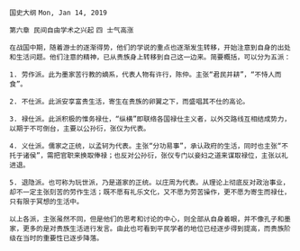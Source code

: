 `国史大纲`
`Mon, Jan 14, 2019`

`第六章 民间自由学术之兴起`
`四 士气高涨`

`在战国中期，随着游士的逐渐得势，他们的学说的重点也逐渐发生转移，开始注意到自身的出处和生活问题。他们注意的精神，已从贵族身上转移到自己这一边来。简要概括，可以分为五派：`

`1. 劳作派。此为墨家苦行教的嫡系，代表人物有许行，陈仲。主张“君民并耕”，“不恃人而食”。`

`2. 不仕派。此派安享富贵生活，寄生在贵族的卵翼之下，而盛唱其不仕的高论。`

`3. 禄仕派。此派积极的惟务禄仕，“纵横”即联络各国禄仕主义者，以外交路线互相结成势力，以期于不可倒台，主要以公孙衍，张仪为代表。`

`4. 义仕派。儒家之正统，以孟轲为代表。主张“分功易事”，承认政府的生活，同时也主张“不托于诸侯”，需把官职来换取俸禄；也反对公孙衍，张仪专门以妾妇之道来谋取禄位，主张以礼进退。`

`5. 退隐派。也可称为玩世派，乃是道家的正统。以庄周为代表。从理论上彻底反对政治事业，却不一定主张刻苦的劳作生活；既不愿有礼乐文化，又不愿为劳苦操作，更不愿为寄生而禄仕，只有限于冥想的生活中。`

`以上各派，主张虽然不同，但是他们的思考和讨论的中心，则全部从自身着眼，并不像孔子和墨家，更多的是对贵族生活进行发言。由此也可看到平民学者的地位已经逐步得到提高，而贵族阶级在当时的重要性已逐步降落。`
